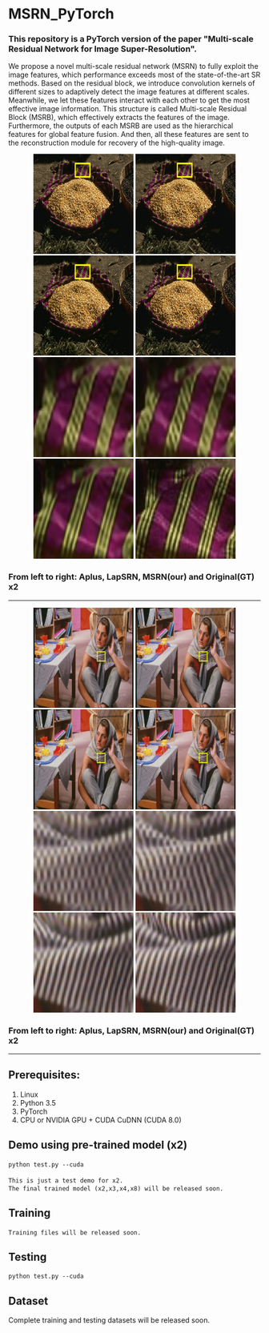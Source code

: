 # MSRN_PyTorch
### This repository is a PyTorch version of the paper "Multi-scale Residual Network for Image Super-Resolution".

We propose a novel multi-scale residual network (MSRN) to fully exploit the image features, which performance exceeds most of the state-of-the-art SR methods. 
Based on the residual block, we introduce convolution kernels of different sizes to adaptively detect the image features at different scales. 
Meanwhile, we let these features interact with each other to get the most effective image information. 
This structure is called Multi-scale Residual Block (MSRB), which effectively extracts the features of the image. 
Furthermore, the outputs of each MSRB are used as the hierarchical features for global feature fusion. 
And then, all these features are sent to the reconstruction module for recovery of the high-quality image. 



<p align="center">
<img src="Results/mark_58060_x2_Aplus.png" width="200px" height="200px"/> <img src="Results/mark_58060_x2_LapSRN.png" width="200px" height="200px"/>  <img src="Results/mark_58060_2x.png" width="200px" height="200px"/>  <img src="Results/mark_58060_x2_GT.png" width="200px" height="200px"/> 
<img src="Results/58060_x2_Aplus.png" width="200px" height="200px"/> <img src="Results/58060_x2_LapSRN.png" width="200px" height="200px"/>  <img src="Results/58060_2x.png" width="200px" height="200px"/>  <img src="Results/58060_x2_GT.png" width="200px" height="200px"/>
</p>

### From left to right: Aplus, LapSRN, MSRN(our) and Original(GT) x2
---------------------

<p align="center">
<img src="Results/mark_barbara_x2_Aplus.png" width="200px" height="200px"/> <img src="Results/mark_barbara_x2_LapSRN.png" width="200px" height="200px"/>  <img src="Results/mark_barbara_2x_MSRN.png" width="200px" height="200px"/>  <img src="Results/mark_barbara_x2_GT.png" width="200px" height="200px"/> 
<img src="Results/barbara_x2_Aplus.png" width="200px" height="200px"/> <img src="Results/barbara_x2_LapSRN.png" width="200px" height="200px"/>  <img src="Results/barbara_2x_MSRN.png" width="200px" height="200px"/>  <img src="Results/barbara_x2_GT.png" width="200px" height="200px"/>
</p>

### From left to right: Aplus, LapSRN, MSRN(our) and Original(GT) x2
---------------------


## Prerequisites:
1. Linux
2. Python 3.5
3. PyTorch
3. CPU or NVIDIA GPU + CUDA CuDNN (CUDA 8.0)
 
   
## Demo using pre-trained model (x2)
	python test.py --cuda

    This is just a test demo for x2.
    The final trained model (x2,x3,x4,x8) will be released soon.


## Training
	Training files will be released soon.
## Testing
	python test.py --cuda   

## Dataset
Complete training and testing datasets will be released soon.
